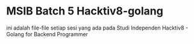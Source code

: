 # MSIB Batch 5 Hacktiv8-golang
ini adalah file-file setiap sesi yang ada pada Studi Independen Hacktiv8 - Golang for Backend Programmer
